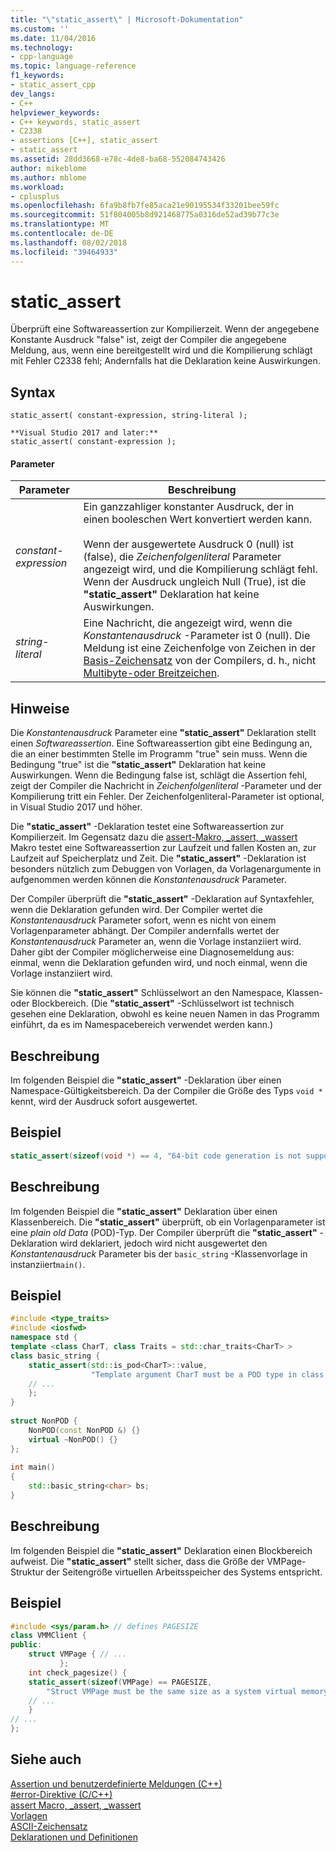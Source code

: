 ```yaml
---
title: "\"static_assert\" | Microsoft-Dokumentation"
ms.custom: ''
ms.date: 11/04/2016
ms.technology:
- cpp-language
ms.topic: language-reference
f1_keywords:
- static_assert_cpp
dev_langs:
- C++
helpviewer_keywords:
- C++ keywords, static_assert
- C2338
- assertions [C++], static_assert
- static_assert
ms.assetid: 28dd3668-e78c-4de8-ba68-552084743426
author: mikeblome
ms.author: mblome
ms.workload:
- cplusplus
ms.openlocfilehash: 6fa9b8fb7fe85aca21e90195534f33201bee59fc
ms.sourcegitcommit: 51f804005b8d921468775a0316de52ad39b77c3e
ms.translationtype: MT
ms.contentlocale: de-DE
ms.lasthandoff: 08/02/2018
ms.locfileid: "39464933"
---
```

# <a name="staticassert"></a>static_assert
Überprüft eine Softwareassertion zur Kompilierzeit. Wenn der angegebene Konstante Ausdruck "false" ist, zeigt der Compiler die angegebene Meldung, aus, wenn eine bereitgestellt wird und die Kompilierung schlägt mit Fehler C2338 fehl; Andernfalls hat die Deklaration keine Auswirkungen.  
  
## <a name="syntax"></a>Syntax  
  
```   
static_assert( constant-expression, string-literal );  

**Visual Studio 2017 and later:**
static_assert( constant-expression ); 
```  
  
#### <a name="parameters"></a>Parameter  
  
|Parameter|Beschreibung|  
|---------------|-----------------|  
|*constant-expression*|Ein ganzzahliger konstanter Ausdruck, der in einen booleschen Wert konvertiert werden kann.<br /><br /> Wenn der ausgewertete Ausdruck 0 (null) ist (false), die *Zeichenfolgenliteral* Parameter angezeigt wird, und die Kompilierung schlägt fehl. Wenn der Ausdruck ungleich Null (True), ist die **"static_assert"** Deklaration hat keine Auswirkungen.|  
|*string-literal*|Eine Nachricht, die angezeigt wird, wenn die *Konstantenausdruck* -Parameter ist 0 (null). Die Meldung ist eine Zeichenfolge von Zeichen in der [Basis-Zeichensatz](../c-language/ascii-character-set.md) von der Compilers, d. h., nicht [Multibyte-oder Breitzeichen](../c-language/multibyte-and-wide-characters.md).|  
  
## <a name="remarks"></a>Hinweise  
 Die *Konstantenausdruck* Parameter eine **"static_assert"** Deklaration stellt einen *Softwareassertion*. Eine Softwareassertion gibt eine Bedingung an, die an einer bestimmten Stelle im Programm "true" sein muss. Wenn die Bedingung "true" ist die **"static_assert"** Deklaration hat keine Auswirkungen. Wenn die Bedingung false ist, schlägt die Assertion fehl, zeigt der Compiler die Nachricht in *Zeichenfolgenliteral* -Parameter und der Kompilierung tritt ein Fehler. Der Zeichenfolgenliteral-Parameter ist optional, in Visual Studio 2017 und höher. 
  
 Die **"static_assert"** -Deklaration testet eine Softwareassertion zur Kompilierzeit. Im Gegensatz dazu die [assert-Makro, _assert, _wassert](../c-runtime-library/reference/assert-macro-assert-wassert.md) Makro testet eine Softwareassertion zur Laufzeit und fallen Kosten an, zur Laufzeit auf Speicherplatz und Zeit. Die **"static_assert"** -Deklaration ist besonders nützlich zum Debuggen von Vorlagen, da Vorlagenargumente in aufgenommen werden können die *Konstantenausdruck* Parameter.  
  
 Der Compiler überprüft die **"static_assert"** -Deklaration auf Syntaxfehler, wenn die Deklaration gefunden wird. Der Compiler wertet die *Konstantenausdruck* Parameter sofort, wenn es nicht von einem Vorlagenparameter abhängt. Der Compiler andernfalls wertet der *Konstantenausdruck* Parameter an, wenn die Vorlage instanziiert wird. Daher gibt der Compiler möglicherweise eine Diagnosemeldung aus: einmal, wenn die Deklaration gefunden wird, und noch einmal, wenn die Vorlage instanziiert wird.  
  
 Sie können die **"static_assert"** Schlüsselwort an den Namespace, Klassen- oder Blockbereich. (Die **"static_assert"** -Schlüsselwort ist technisch gesehen eine Deklaration, obwohl es keine neuen Namen in das Programm einführt, da es im Namespacebereich verwendet werden kann.)  
  
## <a name="description"></a>Beschreibung  
 Im folgenden Beispiel die **"static_assert"** -Deklaration über einen Namespace-Gültigkeitsbereich. Da der Compiler die Größe des Typs `void *` kennt, wird der Ausdruck sofort ausgewertet.  
  
## <a name="example"></a>Beispiel  
  
```cpp 
static_assert(sizeof(void *) == 4, "64-bit code generation is not supported.");  
```  
  
## <a name="description"></a>Beschreibung  
 Im folgenden Beispiel die **"static_assert"** Deklaration über einen Klassenbereich. Die **"static_assert"** überprüft, ob ein Vorlagenparameter ist eine *plain old Data* (POD)-Typ. Der Compiler überprüft die **"static_assert"** -Deklaration wird deklariert, jedoch wird nicht ausgewertet den *Konstantenausdruck* Parameter bis der `basic_string` -Klassenvorlage in instanziiert`main()`.  
  
## <a name="example"></a>Beispiel  
  
```cpp 
#include <type_traits>  
#include <iosfwd>  
namespace std {  
template <class CharT, class Traits = std::char_traits<CharT> >  
class basic_string {  
    static_assert(std::is_pod<CharT>::value,  
                  "Template argument CharT must be a POD type in class template basic_string");  
    // ...  
    };  
}  
  
struct NonPOD {  
    NonPOD(const NonPOD &) {}  
    virtual ~NonPOD() {}  
};  
  
int main()  
{  
    std::basic_string<char> bs;  
}  
```  
  
## <a name="description"></a>Beschreibung  
 Im folgenden Beispiel die **"static_assert"** Deklaration einen Blockbereich aufweist. Die **"static_assert"** stellt sicher, dass die Größe der VMPage-Struktur der Seitengröße virtuellen Arbeitsspeicher des Systems entspricht.  
  
## <a name="example"></a>Beispiel  
  
```cpp 
#include <sys/param.h> // defines PAGESIZE  
class VMMClient {  
public:  
    struct VMPage { // ...   
           };  
    int check_pagesize() {  
    static_assert(sizeof(VMPage) == PAGESIZE,  
        "Struct VMPage must be the same size as a system virtual memory page.");  
    // ...  
    }  
// ...  
};  
```  
  
## <a name="see-also"></a>Siehe auch  
 [Assertion und benutzerdefinierte Meldungen (C++)](../cpp/assertion-and-user-supplied-messages-cpp.md)   
 [#error-Direktive (C/C++)](../preprocessor/hash-error-directive-c-cpp.md)   
 [assert Macro, _assert, _wassert](../c-runtime-library/reference/assert-macro-assert-wassert.md)   
 [Vorlagen](../cpp/templates-cpp.md)   
 [ASCII-Zeichensatz](../c-language/ascii-character-set.md)   
 [Deklarationen und Definitionen](declarations-and-definitions-cpp.md)